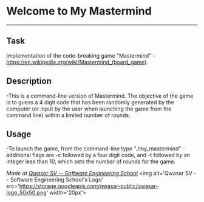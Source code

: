 # Welcome to My Mastermind
***

## Task
Implementation of the code-breaking game "Mastermind" - https://en.wikipedia.org/wiki/Mastermind_(board_game).

## Description
-This is a command-line version of Mastermind. The objective of the game is to guess a 4 digit code that has been randomly generated by the computer (or input by the user when launching the game from the command line) within a limited number of rounds.

## Usage
-To launch the game, from the command-line type "./my_mastermind" - additional flags are -c followed by a four digit code, and -t followed by an integer less than 10, which sets the number of rounds for the game.

<span><i>Made at <a href='https://qwasar.io'>Qwasar SV -- Software Engineering School</a></i></span>
<span><img alt='Qwasar SV -- Software Engineering School's Logo' src='https://storage.googleapis.com/qwasar-public/qwasar-logo_50x50.png' width='20px'></span>